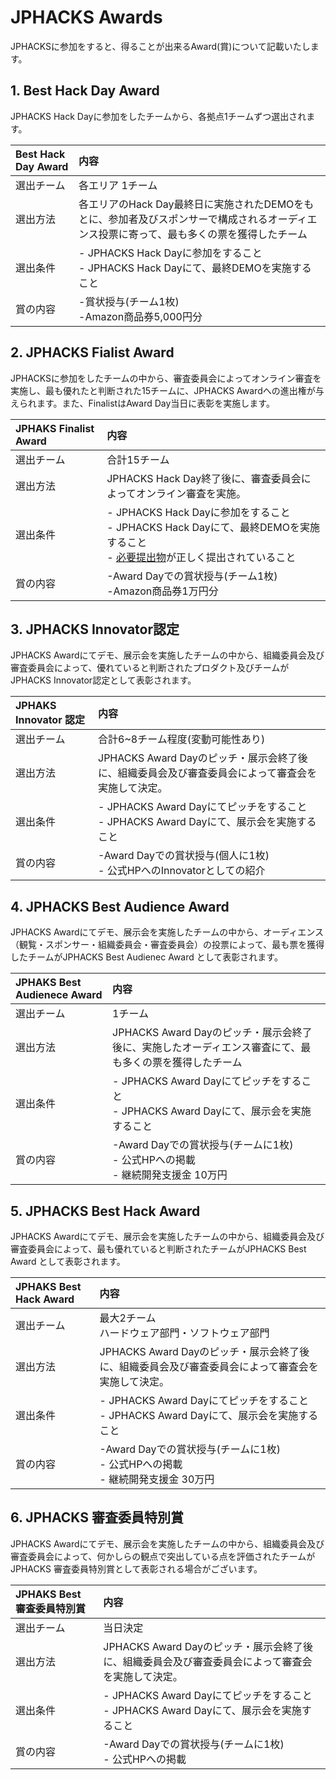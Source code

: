 # JPHACKS Awards
JPHACKSに参加をすると、得ることが出来るAward(賞)について記載いたします。

## 1. Best Hack Day Award
JPHACKS Hack Dayに参加をしたチームから、各拠点1チームずつ選出されます。

|Best Hack Day Award | 内容 |
|:-----------|:------------|
| 選出チーム | 各エリア 1チーム |
| 選出方法 | 各エリアのHack Day最終日に実施されたDEMOをもとに、参加者及びスポンサーで構成されるオーディエンス投票に寄って、最も多くの票を獲得したチーム |
| 選出条件 | - JPHACKS Hack Dayに参加をすること<br> - JPHACKS Hack Dayにて、最終DEMOを実施すること |
| 賞の内容 | -賞状授与(チーム1枚)<br>-Amazon商品券5,000円分<br> |

## 2. JPHACKS Fialist Award
JPHACKSに参加をしたチームの中から、審査委員会によってオンライン審査を実施し、最も優れたと判断された15チームに、JPHACKS Awardへの進出権が与えられます。また、FinalistはAward Day当日に表彰を実施します。

|JPHAKS Finalist Award | 内容 |
|:-----------|:------------|
| 選出チーム | 合計15チーム |
| 選出方法 | JPHACKS Hack Day終了後に、審査委員会によってオンライン審査を実施。 |
| 選出条件 | - JPHACKS Hack Dayに参加をすること<br> - JPHACKS Hack Dayにて、最終DEMOを実施すること<br> - [必要提出物](how-to-submit.md)が正しく提出されていること |
| 賞の内容 | -Award Dayでの賞状授与(チーム1枚)<br>-Amazon商品券1万円分<br> |

## 3. JPHACKS Innovator認定
JPHACKS Awardにてデモ、展示会を実施したチームの中から、組織委員会及び審査委員会によって、優れていると判断されたプロダクト及びチームがJPHACKS Innovator認定として表彰されます。

|JPHAKS Innovator 認定 | 内容 |
|:-----------|:------------|
| 選出チーム | 合計6~8チーム程度(変動可能性あり) |
| 選出方法 | JPHACKS Award Dayのピッチ・展示会終了後に、組織委員会及び審査委員会によって審査会を実施して決定。|
| 選出条件 | - JPHACKS Award Dayにてピッチをすること<br> - JPHACKS Award Dayにて、展示会を実施すること<br> |
| 賞の内容 | -Award Dayでの賞状授与(個人に1枚)<br> - 公式HPへのInnovatorとしての紹介 |

## 4. JPHACKS Best Audience Award
JPHACKS Awardにてデモ、展示会を実施したチームの中から、オーディエンス（観覧・スポンサー・組織委員会・審査委員会）の投票によって、最も票を獲得したチームがJPHACKS Best Audienec Award として表彰されます。

|JPHAKS Best Audienece Award | 内容 |
|:-----------|:------------|
| 選出チーム | 1チーム |
| 選出方法 | JPHACKS Award Dayのピッチ・展示会終了後に、実施したオーディエンス審査にて、最も多くの票を獲得したチーム|
| 選出条件 | - JPHACKS Award Dayにてピッチをすること<br> - JPHACKS Award Dayにて、展示会を実施すること|
| 賞の内容 | -Award Dayでの賞状授与(チームに1枚)<br> - 公式HPへの掲載<br> - 継続開発支援金 10万円 |

## 5. JPHACKS Best Hack Award
JPHACKS Awardにてデモ、展示会を実施したチームの中から、組織委員会及び審査委員会によって、最も優れていると判断されたチームがJPHACKS Best Award として表彰されます。

|JPHAKS Best Hack Award | 内容 |
|:-----------|:------------|
| 選出チーム | 最大2チーム <br> ハードウェア部門・ソフトウェア部門|
| 選出方法 | JPHACKS Award Dayのピッチ・展示会終了後に、組織委員会及び審査委員会によって審査会を実施して決定。|
| 選出条件 | - JPHACKS Award Dayにてピッチをすること<br> - JPHACKS Award Dayにて、展示会を実施すること|
| 賞の内容 | -Award Dayでの賞状授与(チームに1枚)<br> - 公式HPへの掲載<br> - 継続開発支援金 30万円 |


## 6. JPHACKS 審査委員特別賞
JPHACKS Awardにてデモ、展示会を実施したチームの中から、組織委員会及び審査委員会によって、何かしらの観点で突出している点を評価されたチームがJPHACKS 審査委員特別賞として表彰される場合がございます。

|JPHAKS Best 審査委員特別賞 | 内容 |
|:-----------|:------------|
| 選出チーム | 当日決定 |
| 選出方法 | JPHACKS Award Dayのピッチ・展示会終了後に、組織委員会及び審査委員会によって審査会を実施して決定。|
| 選出条件 | - JPHACKS Award Dayにてピッチをすること<br> - JPHACKS Award Dayにて、展示会を実施すること|
| 賞の内容 | -Award Dayでの賞状授与(チームに1枚)<br> - 公式HPへの掲載 |
